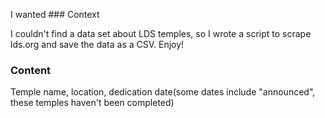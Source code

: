 I wanted ### Context

I couldn't find a data set about LDS temples, so I wrote a script to scrape lds.org and save the data as a CSV. Enjoy!


### Content
Temple name, location, dedication date(some dates include "announced", these temples haven't been completed)
